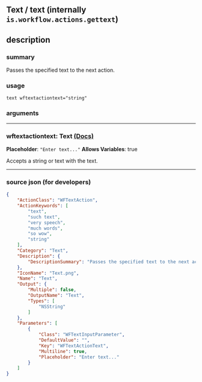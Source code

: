 
## Text / text (internally `is.workflow.actions.gettext`)


## description

### summary

Passes the specified text to the next action.


### usage
```
text wftextactiontext="string"
```

### arguments

---

### wftextactiontext: Text [(Docs)](https://pfgithub.github.io/shortcutslang/gettingstarted#text-field)
**Placeholder**: `"Enter text..."`
**Allows Variables**: true



Accepts a string 
or text
with the text.

---

### source json (for developers)

```json
{
	"ActionClass": "WFTextAction",
	"ActionKeywords": [
		"text",
		"such text",
		"very speech",
		"much words",
		"so wow",
		"string"
	],
	"Category": "Text",
	"Description": {
		"DescriptionSummary": "Passes the specified text to the next action."
	},
	"IconName": "Text.png",
	"Name": "Text",
	"Output": {
		"Multiple": false,
		"OutputName": "Text",
		"Types": [
			"NSString"
		]
	},
	"Parameters": [
		{
			"Class": "WFTextInputParameter",
			"DefaultValue": "",
			"Key": "WFTextActionText",
			"Multiline": true,
			"Placeholder": "Enter text..."
		}
	]
}
```
